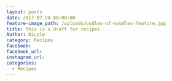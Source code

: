 ```yaml
---
layout: posts
date: 2017-07-24 00:00:00
feature-image_path: /uploads/oodles-of-noodles-feature.jpg
title: this is a draft for recipes
Author: Nicole
category: Recipes
facebook:
facebook_url:
instagram_url:
categories:
  - Recipes
---
```


